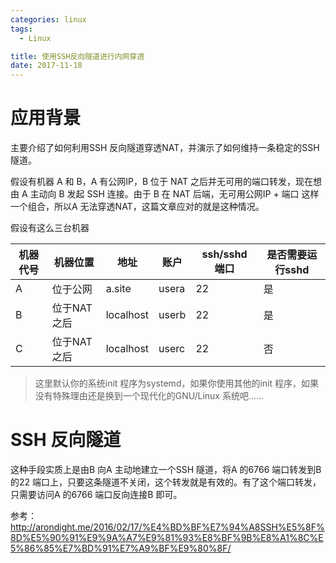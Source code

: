 ```yaml
---
categories: linux
tags:
  - Linux

title: 使用SSH反向隧道进行内网穿透
date: 2017-11-18
---
```


# 应用背景

主要介绍了如何利用SSH 反向隧道穿透NAT，并演示了如何维持一条稳定的SSH 隧道。

假设有机器 A 和 B，A 有公网IP，B 位于 NAT 之后并无可用的端口转发，现在想由 A 主动向 B 发起 SSH 连接。由于 B 在 NAT 后端，无可用公网IP + 端口 这样一个组合，所以A 无法穿透NAT，这篇文章应对的就是这种情况。

假设有这么三台机器

机器代号 | 机器位置 | 地址 | 账户 | ssh/sshd 端口 | 是否需要运行sshd
---|---|---|---|---|---
A | 位于公网 | a.site | usera | 22 | 是
B | 位于NAT 之后 | localhost | userb | 22 | 是
C | 位于NAT 之后 | localhost | userc | 22 | 否

> 这里默认你的系统init 程序为systemd，如果你使用其他的init 程序，如果没有特殊理由还是换到一个现代化的GNU/Linux 系统吧……


# SSH 反向隧道

这种手段实质上是由B 向A 主动地建立一个SSH 隧道，将A 的6766 端口转发到B 的22 端口上，只要这条隧道不关闭，这个转发就是有效的。有了这个端口转发，只需要访问A 的6766 端口反向连接B 即可。


参考：http://arondight.me/2016/02/17/%E4%BD%BF%E7%94%A8SSH%E5%8F%8D%E5%90%91%E9%9A%A7%E9%81%93%E8%BF%9B%E8%A1%8C%E5%86%85%E7%BD%91%E7%A9%BF%E9%80%8F/